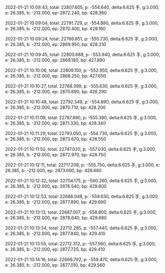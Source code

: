 2022-01-21 10:08:43, total: 22807.605, p: -554.640, delta:6.625 手, g:3.000, e: 26.385, b: -212.000, ep: 2872.240, bp: 428.360

2022-01-21 10:09:04, total: 22791.729, p: -554.880, delta:6.625 手, g:3.000, e: 26.385, b: -212.000, ep: 2870.400, bp: 428.160

2022-01-21 10:09:24, total: 22766.851, p: -555.730, delta:6.625 手, g:3.000, e: 26.385, b: -212.000, ep: 2869.950, bp: 428.210

2022-01-21 10:09:45, total: 22800.688, p: -553.940, delta:6.625 手, g:3.000, e: 26.385, b: -212.000, ep: 2869.180, bp: 427.890

2022-01-21 10:10:06, total: 22809.150, p: -552.950, delta:6.625 手, g:3.000, e: 26.385, b: -212.000, ep: 2868.250, bp: 427.650

2022-01-21 10:10:27, total: 22768.399, p: -555.630, delta:6.625 手, g:3.000, e: 26.385, b: -212.000, ep: 2870.690, bp: 428.290

2022-01-21 10:10:48, total: 22792.549, p: -554.890, delta:6.625 手, g:3.000, e: 26.385, b: -212.000, ep: 2870.710, bp: 428.200

2022-01-21 10:11:09, total: 22787.890, p: -555.390, delta:6.625 手, g:3.000, e: 26.385, b: -212.000, ep: 2871.330, bp: 428.340

2022-01-21 10:11:29, total: 22793.050, p: -554.730, delta:6.625 手, g:3.000, e: 26.385, b: -212.000, ep: 2873.670, bp: 428.550

2022-01-21 10:11:50, total: 22747.020, p: -557.030, delta:6.625 手, g:3.000, e: 26.385, b: -212.000, ep: 2872.970, bp: 428.750

2022-01-21 10:12:11, total: 22717.208, p: -555.750, delta:6.625 手, g:3.000, e: 26.385, b: -212.000, ep: 2873.690, bp: 428.680

2022-01-21 10:12:32, total: 22704.175, p: -560.260, delta:6.625 手, g:3.000, e: 26.385, b: -212.000, ep: 2876.540, bp: 429.600

2022-01-21 10:12:53, total: 22688.048, p: -559.630, delta:6.625 手, g:3.000, e: 26.385, b: -212.000, ep: 2877.890, bp: 429.690

2022-01-21 10:13:13, total: 22687.007, p: -558.800, delta:6.625 手, g:3.000, e: 26.385, b: -212.000, ep: 2878.640, bp: 429.680

2022-01-21 10:13:34, total: 22712.285, p: -557.440, delta:6.625 手, g:3.000, e: 26.385, b: -212.000, ep: 2877.840, bp: 429.410

2022-01-21 10:13:55, total: 22712.312, p: -557.560, delta:6.625 手, g:3.000, e: 26.385, b: -212.000, ep: 2877.720, bp: 429.410

2022-01-21 10:14:16, total: 22666.792, p: -559.470, delta:6.625 手, g:3.000, e: 26.385, b: -212.000, ep: 2877.010, bp: 429.560